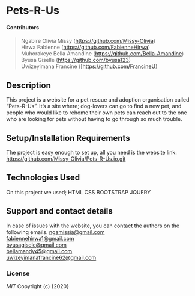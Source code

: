 # Pets-R-Us
#### Contributors
>Ngabire Olivia Missy (https://github.com/Missy-Olivia)<br>
>Hirwa Fabienne (https://github.com/FabienneHirwa)<br>
>Muhorakeye Bella Amandine (https://github.com/Bella-Amandine)<br>
>Byusa Giselle (https://github.com/byusa123)<br>
>Uwizeyimana Francine ([https://github.com/FrancineU)<br>
## Description
This project is a website for a pet rescue and adoption organisation called “Pets-R-Us”.
It’s a site where; dog-lovers can go to find a new pet, and people who would like to rehome their own pets can reach out to the one who are looking for pets without having to go through so much trouble.
## Setup/Installation Requirements
The project is easy enough to set up, all you need is the website link:
https://github.com/Missy-Olivia/Pets-R-Us.io.git
## Technologies Used
On this project we used;
HTML
CSS
BOOTSTRAP
JQUERY
## Support and contact details
In case of issues with the website, you can contact the authors on the following emails.
ngamissia@gmail.com<br>
fabiennehirwa1@gmail.com<br>
byusagisele@gmail.com<br>
bellamandy45@gmail.com<br>
uwizeyimanafrancine62@gmail.com<br>
### License
*MIT*
Copyright (c) {2020} 
  
